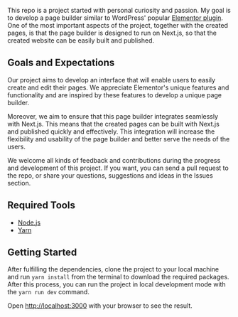 This repo is a project started with personal curiosity and passion. My goal is to develop a page builder similar to WordPress' popular [Elementor plugin](https://elementor.com/). One of the most important aspects of the project, together with the created pages, is that the page builder is designed to run on Next.js, so that the created website can be easily built and published.

## Goals and Expectations

Our project aims to develop an interface that will enable users to easily create and edit their pages. We appreciate Elementor's unique features and functionality and are inspired by these features to develop a unique page builder.

Moreover, we aim to ensure that this page builder integrates seamlessly with Next.js. This means that the created pages can be built with Next.js and published quickly and effectively. This integration will increase the flexibility and usability of the page builder and better serve the needs of the users.

We welcome all kinds of feedback and contributions during the progress and development of this project. If you want, you can send a pull request to the repo, or share your questions, suggestions and ideas in the Issues section.

## Required Tools

- [Node.js](https://nodejs.org/en)
- [Yarn](https://yarnpkg.com/)

## Getting Started

After fulfilling the dependencies, clone the project to your local machine and run ``yarn install`` from the terminal to download the required packages. After this process, you can run the project in local development mode with the ``yarn run dev`` command.

Open [http://localhost:3000](http://localhost:3000) with your browser to see the result.
